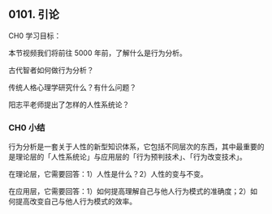 ## 0101. 引论

CH0 学习目标：

本节视频我们将前往 5000 年前，了解什么是行为分析。

古代智者如何做行为分析？

传统人格心理学研究什么？有什么问题？

阳志平老师提出了怎样的人性系统论？

### CH0 小结

行为分析是一套关于人性的新型知识体系，它包括不同层次的东西，其中最重要的是理论层的「人性系统论」与应用层的「行为预判技术」、「行为改变技术」。

在理论层，它需要回答：1）人性是什么？2）人性的变与不变。

在应用层，它需要回答：1）如何提高理解自己与他人行为模式的准确度；2）如何提高改变自己与他人行为模式的效率。




